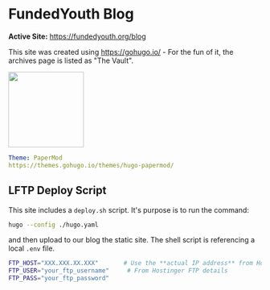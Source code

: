 # FundedYouth Blog

**Active Site:** <a href="https://fundedyouth.org/blog" target="_blank">https://fundedyouth.org/blog</a>

This site was created using https://gohugo.io/ - For the fun of it, the archives page is listed as "The Vault".

<img src="https://gohugo.io/images/hugo-logo-wide.svg" style="width: 150px;">
<br />

```yaml
Theme: PaperMod
https://themes.gohugo.io/themes/hugo-papermod/
```

## LFTP Deploy Script

This site includes a `deploy.sh` script. It's purpose is to run the command:

```sh
hugo --config ./hugo.yaml
```

and then upload to our blog the static site. The shell script is referencing a local `.env` file.

```sh
FTP_HOST="XXX.XXX.XX.XXX"       # Use the **actual IP address** from Hostinger
FTP_USER="your_ftp_username"     # From Hostinger FTP details
FTP_PASS="your_ftp_password"
```
